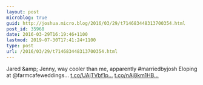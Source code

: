 ```yaml
---
layout: post
microblog: true
guid: http://joshua.micro.blog/2016/03/29/t714683448313700354.html
post_id: 35968
date: 2016-03-29T16:19:46+1100
lastmod: 2019-07-30T17:41:24+1100
type: post
url: /2016/03/29/t714683448313700354.html
---
```

Jared &amp;amp; Jenny, way cooler than me, apparently #marriedbyjosh 
Eloping at @farmcafeweddings… [t.co/UAjTVbf1p...](https://t.co/UAjTVbf1pS) [t.co/nAj8km1HB...](https://t.co/nAj8km1HBS)
